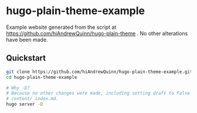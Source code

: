 # hugo-plain-theme-example
Example website generated from the script at https://github.com/hiAndrewQuinn/hugo-plain-theme . No other alterations have been made.

## Quickstart
```bash
git clone https://github.com/hiAndrewQuinn/hugo-plain-theme-example.git
cd hugo-plain-theme-example

# Why -D?
# Because no other changes were made, including setting draft to False in
# content/_index.md.
hugo server -D
```
